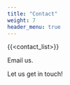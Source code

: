 ```yaml
---
title: "Contact"
weight: 7
header_menu: true
---
```


{{<contact_list>}}

Email us.

<form netlify="true" name="Contact">

Let us get in touch!
